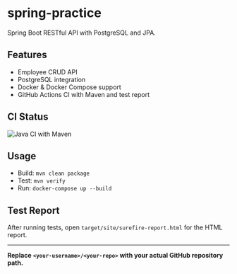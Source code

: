 # spring-practice

Spring Boot RESTful API with PostgreSQL and JPA.

## Features

- Employee CRUD API
- PostgreSQL integration
- Docker & Docker Compose support
- GitHub Actions CI with Maven and test report

## CI Status

![Java CI with Maven](https://github.com/<your-username>/<your-repo>/actions/workflows/maven.yml/badge.svg)

## Usage

- Build: `mvn clean package`
- Test: `mvn verify`
- Run: `docker-compose up --build`

## Test Report

After running tests, open `target/site/surefire-report.html` for the HTML report.

---

**Replace `<your-username>/<your-repo>` with your actual GitHub repository path.**
